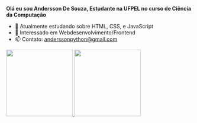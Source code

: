<strong>Olá eu sou Andersson De Souza, Estudante na UFPEL no curso de Ciência da Computação</strong>
- 🌱 Atualmente estudando sobre HTML, CSS, e JavaScript
- 💞️ Interessado em Webdesenvolvimento/Frontend
- 📫 Contato: anderssonpython@gmail.com

 <a href="https://github.com/anderssonslv">
  <img height="180em" src="https://github-readme-stats.vercel.app/api?username=anderssonslv&show_icons=true&theme=dracula&include_all_commits=true&count_private=true"/>
  <img height="180em" src=""/>
</div>
